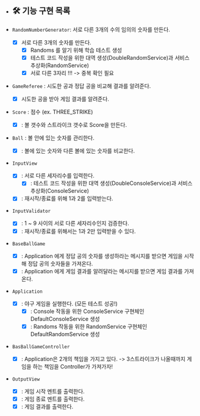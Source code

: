 * ## 🛠 기능 구현 목록

* `RandomNumberGenerator`: 서로 다른 3개의 수의 임의의 숫자를 만든다.
    * [x] 서로 다른 3개의 숫자를 만든다.
        * [x] Randoms 를 알기 위해 학습 테스트 생성
        * [x] 테스트 코드 작성을 위한 대역 생성(DoubleRandomService)과 서비스 추상화(RandomService)
        * [x] 서로 다른 3자리 !!! -> 중복 확인 필요

* `GameReferee` : 시도한 공과 정답 공을 비교해 결과를 알려준다.
    * [x] 시도한 공을 받아 게임 결과를 알려준다.

* `Score` : 점수 (ex. THREE_STRIKE)
    * [x] : 볼 갯수와 스트라이크 갯수로 Score을 만든다.

* `Ball` : 볼 안에 있는 숫자를 관리한다.
    * [x] : 볼에 있는 숫자와 다른 볼에 있는 숫자를 비교한다.

* `InputView`
    * [x] : 서로 다른 세자리수를 입력한다.
        * [x] : 테스트 코드 작성을 위한 대역 생성(DoubleConsoleService)과 서비스 추상화(ConsoleService)
    * [x] : 재시작/종료를 위해 1과 2를 입력받는다.

* `InputValidator`
    * [x] : 1 ~ 9 사이의 서로 다른 세자리수인지 검증한다.
    * [x] : 재시작/종료를 위해서는 1과 2만 입력받을 수 있다.

* `BaseBallGame`
    * [x] : Application 에게 정답 공의 숫자를 생성하라는 메시지를 받으면 게임을 시작해 정답 공의 숫자들을 가져온다.
    * [x] : Application 에게 게임 결과를 알려달라는 메시지를 받으면 게임 결과를 가져온다.

* `Application`
    * [x] : 야구 게임을 실행한다. (모든 테스트 성공!)
        * [x] : Console 작동을 위한 ConsoleService 구현체인 DefaultConsoleService 생성
        * [x] : Randoms 작동을 위한 RandomService 구현체인 DefaultRandomService 생성

* `BasBallGameController`
    * [x] : Application은 2개의 책임을 가지고 있다. -> 3스트라이크가 나올때까지 게임을 하는 책임을 Controller가 가져가자!

* `OutputView`
    * [x] : 게임 시작 멘트를 출력한다.
    * [x] : 게임 종료 멘트를 출력한다.
    * [x] : 게임 결과를 출력한다.